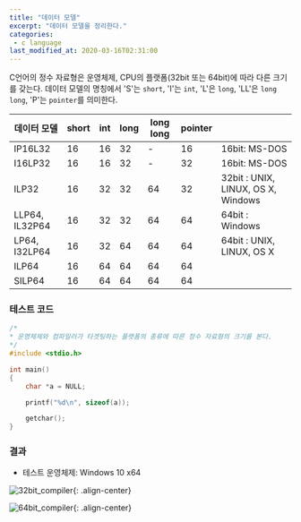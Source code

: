 ```yaml
---
title: "데이터 모델"
excerpt: "데이터 모델을 정리한다."
categories:
 - c language
last_modified_at: 2020-03-16T02:31:00
---
```


 C언어의 정수 자료형은 운영체제, CPU의 플랫폼(32bit 또는 64bit)에 따라 다른 크기를 갖는다. 데이터 모델의 명칭에서 'S'는 `short`, 'I'는 `int`, 'L'은 `long`, 'LL'은 `long long`, 'P'는 `pointer`를 의미한다.

| 데이터 모델    | short | int  | long | long long | pointer |                                    |
| -------------- | ----- | ---- | ---- | --------- | ------- | ---------------------------------- |
| IP16L32        | 16    | 16   | 32   | -         | 16      | 16bit: MS-DOS                      |
| I16LP32        | 16    | 16   | 32   | -         | 32      | 16bit: MS-DOS                      |
| ILP32          | 16    | 32   | 32   | 64        | 32      | 32bit : UNIX, LINUX, OS X, Windows |
| LLP64, IL32P64 | 16    | 32   | 32   | 64        | 64      | 64bit : Windows                    |
| LP64, I32LP64  | 16    | 32   | 64   | 64        | 64      | 64bit : UNIX, LINUX, OS X          |
| ILP64          | 16    | 64   | 64   | 64        | 64      |                                    |
| SILP64         | 16    | 64   | 64   | 64        | 64      |                                    |

### 테스트 코드

```c
/*
* 운영체제와 컴파일러가 타겟팅하는 플랫폼의 종류에 따른 정수 자료형의 크기를 본다.
*/
#include <stdio.h>

int main()
{
	char *a = NULL;

	printf("%d\n", sizeof(a));

	getchar();
}
```

### 결과

- 테스트 운영체제: Windows 10 x64

![32bit_compiler](https://user-images.githubusercontent.com/19742979/55766455-c016b100-5aaf-11e9-8c40-73bfbe5f937f.PNG){: .align-center}

![64bit_compiler](https://user-images.githubusercontent.com/19742979/55766457-c147de00-5aaf-11e9-9b11-ca2a34034937.PNG){: .align-center}

